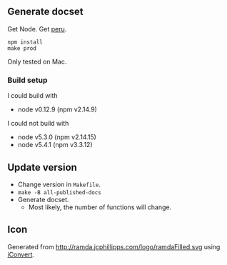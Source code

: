 
## Generate docset

Get Node.
Get [peru](https://github.com/buildinspace/peru).

    npm install
    make prod

Only tested on Mac.


### Build setup

I could build with

* node v0.12.9 (npm v2.14.9)

I could not build with

* node v5.3.0 (npm v2.14.15)
* node v5.4.1 (npm v3.3.12)


## Update version

* Change version in `Makefile`.
* `make -B all-published-docs`
* Generate docset.
    * Most likely, the number of functions will change.


## Icon

Generated from <http://ramda.jcphillipps.com/logo/ramdaFilled.svg> using [iConvert](http://iconverticons.com/online/).
